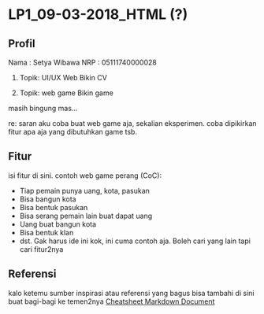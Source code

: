 # LP1_09-03-2018_HTML (?)

## Profil
Nama	: Setya Wibawa
NRP 	: 05111740000028

1. Topik: UI/UX Web
Bikin CV

2. Topik: web game
Bikin game

masih bingung mas...

re: saran aku coba buat web game aja, sekalian eksperimen. coba dipikirkan fitur apa aja yang dibutuhkan game tsb.

## Fitur
isi fitur di sini. contoh web game perang (CoC):
* Tiap pemain punya uang, kota, pasukan
* Bisa bangun kota
* Bisa bentuk pasukan
* Bisa serang pemain lain buat dapat uang
* Uang buat bangun kota
* Bisa bentuk klan
* dst.
Gak harus ide ini kok, ini cuma contoh aja. Boleh cari yang lain tapi cari fitur2nya

## Referensi
kalo ketemu sumber inspirasi atau referensi yang bagus bisa tambahi di sini buat bagi-bagi ke temen2nya
[Cheatsheet Markdown Document](https://github.com/adam-p/markdown-here/wiki/Markdown-Cheatsheet)